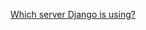 
[Which server Django is using?
](https://stackoverflow.com/questions/44665138/which-server-django-is-using)